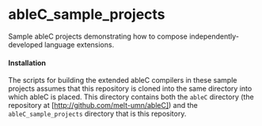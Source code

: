 # ableC_sample_projects

Sample ableC projects demonstrating how to compose independently-developed language extensions.

#### Installation
The scripts for building the extended ableC compilers in these sample
projects assumes that this repository is cloned into the same
directory into which ableC is placed.  This directory contains both
the `ableC` directory (the repository at [http://github.com/melt-umn/ableC])
and the `ableC_sample_projects` directory that is this repository.
